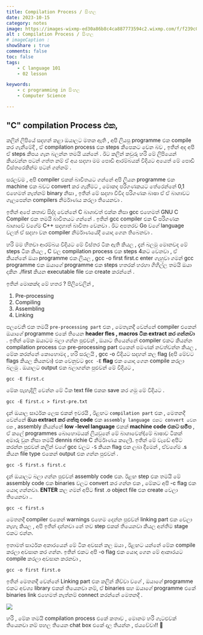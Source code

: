 ```yaml
---
title: Compilation Process / සිංහල
date: 2023-10-15 
category: notes
image: https://images-wixmp-ed30a86b8c4ca887773594c2.wixmp.com/f/f239c046-c6e3-4e6d-a9d7-3c189be515d1/dgv260v-cf3ad109-df5f-4263-9245-81aa8bb5cf78.jpg/v1/fill/w_1014,h_788,q_70,strp/italian_connection_iii_by_luopioart_dgv260v-pre.jpg?token=eyJ0eXAiOiJKV1QiLCJhbGciOiJIUzI1NiJ9.eyJzdWIiOiJ1cm46YXBwOjdlMGQxODg5ODIyNjQzNzNhNWYwZDQxNWVhMGQyNmUwIiwiaXNzIjoidXJuOmFwcDo3ZTBkMTg4OTgyMjY0MzczYTVmMGQ0MTVlYTBkMjZlMCIsIm9iaiI6W1t7ImhlaWdodCI6Ijw9OTk1IiwicGF0aCI6IlwvZlwvZjIzOWMwNDYtYzZlMy00ZTZkLWE5ZDctM2MxODliZTUxNWQxXC9kZ3YyNjB2LWNmM2FkMTA5LWRmNWYtNDI2My05MjQ1LTgxYWE4YmI1Y2Y3OC5qcGciLCJ3aWR0aCI6Ijw9MTI4MCJ9XV0sImF1ZCI6WyJ1cm46c2VydmljZTppbWFnZS5vcGVyYXRpb25zIl19.gdGPY2zHhz15o7mlqI4vVyyGtWhvNDNGE4D0bDOAzsk
alt : Compilation Process / සිංහල
# imageCaption :  
showShare : true
comments: false
toc: false
tags:
    - C language 101 
    - 02 lesson

keywords:
    - c programming in සිංහල   
    - Computer Science 

---
```



## "C" compilation Process එක, 

කලින් ලිපියේ සදහන් කළා ඔයාලට මතක ඇති , අපි ලියපු programme එක compile කර ගැනීමේදී , ඒ compilation process එක steps කීපෙකට වෙන බව , ඉතින් අද අපි ඒ steps කීපය ගැන බලන්න තමයි යන්නේ . ඊට කලින් කවුරු හරි මේ ලිපියෙන් කියවන්න පටන් ගත්ත නම් ඒ අය සදහා මම පොඩි ආරම්බයක් විදියට අයෙත් මේ පොඩි විස්තරෙකින්ම පටන් ගන්නම් . 

සරලවම , අපි compiler එකක් බාවිතයට ගන්නේ අපි ලියන programme  එක machine එක බවට convert කර ගැනීමට , මොකද පරිගණකයට තේරෙන්නේ 0,1 එහෙමත් නැත්නම් binary නිසා , ඉතින් මේ සදහා විවිද පරිගණක බාෂා ඒ ඒ බාශාවට ගැලපෙන්න compilers නිර්මාණය කරලා තියෙනවා . 

ඉතින් අපේ කතාව සිද්ද වෙන්නේ C බාශාවත් එක්ක නිසා gcc එහෙමත් GNU C Compiler එක තමයි බාවිතයට ගන්නේ . ඉතින්  gcc compiler එක C පරිගණක බාශාවේ වගේම C++ සදහාත් බාවිතා වෙනවා . ඊට අපතරව Go වගේ language වලත් ඒ සදහා වන compiler නිර්මාණයේදී යොදා ගෙන තිබෙනවා .

හරි මම හිතවා ආරම්බය විදියට මේ විස්තර ටික ඇති කියල , දැන් බලමු මොනවද මේ steps ටික කියල , 
C වල compilation process  එක steps 4කට වෙනවා , ඒ කියන්නේ ඔයා programme එක ලියල , gcc -o first first.c enter ගැහුවා 
ගමන් gcc programme එක ඔයාගේ programme එක steps හතරක් හරහා ගිහිල්ල තමයි ඔයා දකින ./first කියන executable file එක create කරන්නේ .

ඉතින් මොකක්ද මේ හතර ?
පිලිවෙලින් , 
1. Pre-processing
2. Compiling 
3. Assembling
4. Linking 

පලවෙනි එක තමයි ```pre-processing part``` එක , මෙතැනදී වෙන්නේ compiler එකෙන් ඔයාගේ programme එකේ තියෙන **header fles , macros ටික extract කර ගන්නවා** .  ඉතින් මේක ඔයාටම බලා ගන්න පුළුවන් , ඔයාට තියෙන්නේ compiler එකට කියන්න compilation process එක pre-processing part එකෙන් පමණක් නවත්වන්න කියල , මේක කරන්නේ කොහොමද , හරි සරලයි , 
gcc  -o විදියට සදහන් කල flag (අපි මේවට flags කියල කියනවා) එක වෙනුවට ```gcc -E``` **flag** එක යොදා ගෙන compile කරලා බලමු .  ඔයාලට output එක බලාගන්න පුළුවන් මේ විදියට ,


```shell
gcc -E first.c
``` 
මේක පැහැදිලි වෙන්න මේ ටික text file එකක save කර ගමු මේ විදියට .
```shell
gcc -E first.c > first-pre.txt
```

දැන් ඔයාල සාර්ථක ලෙස එකක් ඉවරයි , ඊළඟට ```compilation part``` එක , මෙතනදී වෙන්නේ **ඔයා extract කර ගත්තු code** එක ```assembly language එකට convert වෙන එක``` , assembly කියන්නේ **low -level language** එකක් **machine code එකට සමීප** , ඒ කලේ programmes බොහොමයක් ලියවුනේ මේ බාශාවෙන්(මේ බාෂාව ටිකක් අමාරු වුන නිසා තමයි dennis richie C නිර්මාණය කලේ). ඉතින් මේ වැඩේ අපිට කරන්න පුළුවන් කලින් වගේ gcc වලට ```-S``` කියන flag එක ලබා දීමෙන් , ඒවගේම .s කියන file type එකෙන් output එක ගන්න පුළුවන් .

```shell
gcc -S first.s first.c
```

දැන් ඔයාලට බලා ගන්න පුළුවන් assembly code එක.
ඊළඟ step එක තමයි මේ assembly code  එක binaries වලට convert කර ගන්න එක ,  මේකට අපි -c flag එක යොදා ගන්නවා.
**ENTER** කල ගමන් අපිට first .o object file එක create වෙලා තියෙනවා ..

```shell
gcc -c first.s
```

මෙතනදී compiler එකෙන් warnings එහෙම දෙන්න පුළුවන් linking part එක වෙලා නැහැ කියල , අපි ඉතින් දන්නවා නේ තව step එකක් තියෙනවා කියල අන්තිම stage එකට එන්න. 

ඉතාමත් සාර්ථක අකාරයෙන් මේ ටික අවසන් කල ඔයා , ඊළඟට යන්නේ මේක compile කරලා අවසාන කර ගන්න. ඉතින් එකට අපි -o flag එක යොදා ගෙන 
මේ ආකාරයට compile කරලා අවසාන කරනවා ,

```shell
gcc -o first first.o
```

ඉතින් මෙතනදී වෙන්නේ Linking part එක කලින් කිව්වා වගේ , ඔයාගේ programme එකට අවශ්‍ය library  එකක් තියෙනවා නම්, ඒ binaries සහ ඔයාගේ programme එකේ binaries link එහෙමත් නැත්නම් connect කරන්නේ මෙතනදී .


![](https://blogger.googleusercontent.com/img/b/R29vZ2xl/AVvXsEhP0st-zc8xKKWj-2iud8negyA3LSYPPoEHfKYGTXjInO0jgb6GdhtDyryH12k-7wPzHKBLv5yYMCvyzEiHQSvhZL45mtX39r_L28Xh8SxpBi_XMlaZNbrBm69Vf-pkQHc8Avx5WUyvYdVSuq5ap15V4jVUIitFtesyGsSbtO7VIUmQkNbCvqeQHubDZn08/w640-h388-rw/c-gcc-compilation-process.gif)


හරි , මේක තමයි compilation process එකේ කතාව , මොනම හරි ගැටළුවක් තියෙනවා නම් පහල තියෙන chat box එකේ දාල තියන්න , ජයවේවා!! 🤍